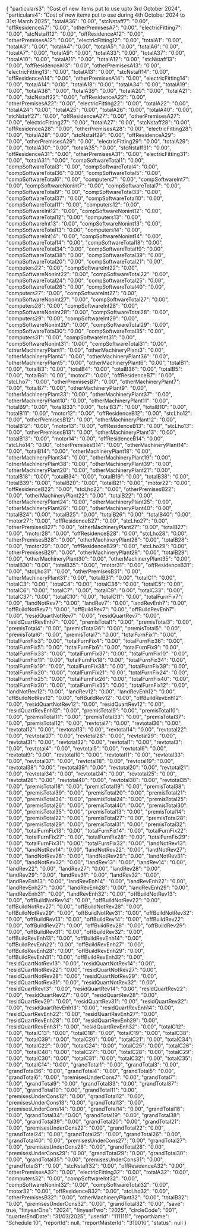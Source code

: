 {
    "particulars3": "Cost of new items put to use upto 3rd October 2024",
    "particulars4": "Cost of new items put to use during 4th October 2024 to 31st March 2025",
    "totalA36": "0.00",
    "stcNstaff7": "0.00",
    "offResidenceA7": "0.00",
    "otherPremisesA7": "0.00",
    "electricFitting7": "0.00",
    "stcNstaff12": "0.00",
    "offResidenceA12": "0.00",
    "otherPremisesA12": "0.00",
    "electricFitting12": "0.00",
    "totalA1": "0.00",
    "totalA3": "0.00",
    "totalA4": "0.00",
    "totalA5": "0.00",
    "totalA6": "0.00",
    "totalA7": "0.00",
    "totalA9": "0.00",
    "totalA33": "0.00",
    "totalA37": "0.00",
    "totalA10": "0.00",
    "totalA11": "0.00",
    "totalA12": "0.00",
    "stcNstaff13": "0.00",
    "offResidenceA13": "0.00",
    "otherPremisesA13": "0.00",
    "electricFitting13": "0.00",
    "totalA13": "0.00",
    "stcNstaff14": "0.00",
    "offResidenceA14": "0.00",
    "otherPremisesA14": "0.00",
    "electricFitting14": "0.00",
    "totalA14": "0.00",
    "totalA18": "0.00",
    "totalA34": "0.00",
    "totalA19": "0.00",
    "totalA38": "0.00",
    "totalA39": "0.00",
    "totalA20": "0.00",
    "totalA21": "0.00",
    "stcNstaff22": "0.00",
    "offResidenceA22": "0.00",
    "otherPremisesA22": "0.00",
    "electricFitting22": "0.00",
    "totalA22": "0.00",
    "totalA24": "0.00",
    "totalA25": "0.00",
    "totalA26": "0.00",
    "totalA40": "0.00",
    "stcNstaff27": "0.00",
    "offResidenceA27": "0.00",
    "otherPremisesA27": "0.00",
    "electricFitting27": "0.00",
    "totalA27": "0.00",
    "stcNstaff28": "0.00",
    "offResidenceA28": "0.00",
    "otherPremisesA28": "0.00",
    "electricFitting28": "0.00",
    "totalA28": "0.00",
    "stcNstaff29": "0.00",
    "offResidenceA29": "0.00",
    "otherPremisesA29": "0.00",
    "electricFitting29": "0.00",
    "totalA29": "0.00",
    "totalA30": "0.00",
    "totalA35": "0.00",
    "stcNstaff31": "0.00",
    "offResidenceA31": "0.00",
    "otherPremisesA31": "0.00",
    "electricFitting31": "0.00",
    "totalA31": "0.00",
    "compSoftwareTotal1": "0.00",
    "compSoftwareTotal3": "0.00",
    "compSoftwareTotal4": "0.00",
    "compSoftwareTotal36": "0.00",
    "compSoftwareTotal5": "0.00",
    "compSoftwareTotal6": "0.00",
    "computers7": "0.00",
    "compSoftwareInt7": "0.00",
    "compSoftwareNonint7": "0.00",
    "compSoftwareTotal7": "0.00",
    "compSoftwareTotal9": "0.00",
    "compSoftwareTotal33": "0.00",
    "compSoftwareTotal37": "0.00",
    "compSoftwareTotal10": "0.00",
    "compSoftwareTotal11": "0.00",
    "computers12": "0.00",
    "compSoftwareInt12": "0.00",
    "compSoftwareNonint12": "0.00",
    "compSoftwareTotal12": "0.00",
    "computers13": "0.00",
    "compSoftwareInt13": "0.00",
    "compSoftwareNonint13": "0.00",
    "compSoftwareTotal13": "0.00",
    "computers14": "0.00",
    "compSoftwareInt14": "0.00",
    "compSoftwareNonint14": "0.00",
    "compSoftwareTotal14": "0.00",
    "compSoftwareTotal18": "0.00",
    "compSoftwareTotal34": "0.00",
    "compSoftwareTotal19": "0.00",
    "compSoftwareTotal38": "0.00",
    "compSoftwareTotal39": "0.00",
    "compSoftwareTotal20": "0.00",
    "compSoftwareTotal21": "0.00",
    "computers22": "0.00",
    "compSoftwareInt22": "0.00",
    "compSoftwareNonint22": "0.00",
    "compSoftwareTotal22": "0.00",
    "compSoftwareTotal24": "0.00",
    "compSoftwareTotal25": "0.00",
    "compSoftwareTotal26": "0.00",
    "compSoftwareTotal40": "0.00",
    "computers27": "0.00",
    "compSoftwareInt27": "0.00",
    "compSoftwareNonint27": "0.00",
    "compSoftwareTotal27": "0.00",
    "computers28": "0.00",
    "compSoftwareInt28": "0.00",
    "compSoftwareNonint28": "0.00",
    "compSoftwareTotal28": "0.00",
    "computers29": "0.00",
    "compSoftwareInt29": "0.00",
    "compSoftwareNonint29": "0.00",
    "compSoftwareTotal29": "0.00",
    "compSoftwareTotal30": "0.00",
    "compSoftwareTotal35": "0.00",
    "computers31": "0.00",
    "compSoftwareInt31": "0.00",
    "compSoftwareNonint31": "0.00",
    "compSoftwareTotal31": "0.00",
    "otherMachineryPlant1": "0.00",
    "otherMachineryPlant3": "0.00",
    "otherMachineryPlant4": "0.00",
    "otherMachineryPlant36": "0.00",
    "otherMachineryPlant5": "0.00",
    "otherMachineryPlant6": "0.00",
    "totalB1": "0.00",
    "totalB3": "0.00",
    "totalB4": "0.00",
    "totalB36": "0.00",
    "totalB5": "0.00",
    "totalB6": "0.00",
    "motor7": "0.00",
    "offResidenceB7": "0.00",
    "stcLho7": "0.00",
    "otherPremisesB7": "0.00",
    "otherMachineryPlant7": "0.00",
    "totalB7": "0.00",
    "otherMachineryPlant9": "0.00",
    "otherMachineryPlant33": "0.00",
    "otherMachineryPlant37": "0.00",
    "otherMachineryPlant10": "0.00",
    "otherMachineryPlant11": "0.00",
    "totalB9": "0.00",
    "totalB33": "0.00",
    "totalB37": "0.00",
    "totalB10": "0.00",
    "totalB11": "0.00",
    "motor12": "0.00",
    "offResidenceB12": "0.00",
    "stcLho12": "0.00",
    "otherPremisesB12": "0.00",
    "otherMachineryPlant12": "0.00",
    "totalB12": "0.00",
    "motor13": "0.00",
    "offResidenceB13": "0.00",
    "stcLho13": "0.00",
    "otherPremisesB13": "0.00",
    "otherMachineryPlant13": "0.00",
    "totalB13": "0.00",
    "motor14": "0.00",
    "offResidenceB14": "0.00",
    "stcLho14": "0.00",
    "otherPremisesB14": "0.00",
    "otherMachineryPlant14": "0.00",
    "totalB14": "0.00",
    "otherMachineryPlant18": "0.00",
    "otherMachineryPlant34": "0.00",
    "otherMachineryPlant19": "0.00",
    "otherMachineryPlant38": "0.00",
    "otherMachineryPlant39": "0.00",
    "otherMachineryPlant20": "0.00",
    "otherMachineryPlant21": "0.00",
    "totalB18": "0.00",
    "totalB34": "0.00",
    "totalB19": "0.00",
    "totalB38": "0.00",
    "totalB39": "0.00",
    "totalB20": "0.00",
    "totalB21": "0.00",
    "motor22": "0.00",
    "offResidenceB22": "0.00",
    "stcLho22": "0.00",
    "otherPremisesB22": "0.00",
    "otherMachineryPlant22": "0.00",
    "totalB22": "0.00",
    "otherMachineryPlant24": "0.00",
    "otherMachineryPlant25": "0.00",
    "otherMachineryPlant26": "0.00",
    "otherMachineryPlant40": "0.00",
    "totalB24": "0.00",
    "totalB25": "0.00",
    "totalB26": "0.00",
    "totalB40": "0.00",
    "motor27": "0.00",
    "offResidenceB27": "0.00",
    "stcLho27": "0.00",
    "otherPremisesB27": "0.00",
    "otherMachineryPlant27": "0.00",
    "totalB27": "0.00",
    "motor28": "0.00",
    "offResidenceB28": "0.00",
    "stcLho28": "0.00",
    "otherPremisesB28": "0.00",
    "otherMachineryPlant28": "0.00",
    "totalB28": "0.00",
    "motor29": "0.00",
    "offResidenceB29": "0.00",
    "stcLho29": "0.00",
    "otherPremisesB29": "0.00",
    "otherMachineryPlant29": "0.00",
    "totalB29": "0.00",
    "otherMachineryPlant30": "0.00",
    "otherMachineryPlant35": "0.00",
    "totalB30": "0.00",
    "totalB35": "0.00",
    "motor31": "0.00",
    "offResidenceB31": "0.00",
    "stcLho31": "0.00",
    "otherPremisesB31": "0.00",
    "otherMachineryPlant31": "0.00",
    "totalB31": "0.00",
    "totalC1": "0.00",
    "totalC3": "0.00",
    "totalC4": "0.00",
    "totalC36": "0.00",
    "totalC5": "0.00",
    "totalC6": "0.00",
    "totalC7": "0.00",
    "totalC9": "0.00",
    "totalC33": "0.00",
    "totalC37": "0.00",
    "totalC10": "0.00",
    "totalC11": "0.00",
    "totalFurnFix7": "0.00",
    "landNotRev7": "0.00",
    "landRev7": "0.00",
    "landRevEnh7": "0.00",
    "offBuildNotRev7": "0.00",
    "offBuildRev7": "0.00",
    "offBuildRevEnh7": "0.00",
    "residQuartNotRev7": "0.00",
    "residQuartRev7": "0.00",
    "residQuartRevEnh7": "0.00",
    "premisTotal1": "0.00",
    "premisTotal3": "0.00",
    "premisTotal4": "0.00",
    "premisTotal36": "0.00",
    "premisTotal5": "0.00",
    "premisTotal6": "0.00",
    "premisTotal7": "0.00",
    "totalFurnFix1": "0.00",
    "totalFurnFix3": "0.00",
    "totalFurnFix4": "0.00",
    "totalFurnFix36": "0.00",
    "totalFurnFix5": "0.00",
    "totalFurnFix6": "0.00",
    "totalFurnFix9": "0.00",
    "totalFurnFix33": "0.00",
    "totalFurnFix37": "0.00",
    "totalFurnFix10": "0.00",
    "totalFurnFix11": "0.00",
    "totalFurnFix18": "0.00",
    "totalFurnFix34": "0.00",
    "totalFurnFix19": "0.00",
    "totalFurnFix38": "0.00",
    "totalFurnFix39": "0.00",
    "totalFurnFix20": "0.00",
    "totalFurnFix21": "0.00",
    "totalFurnFix24": "0.00",
    "totalFurnFix25": "0.00",
    "totalFurnFix26": "0.00",
    "totalFurnFix40": "0.00",
    "totalFurnFix30": "0.00",
    "totalFurnFix35": "0.00",
    "totalFurnFix12": "0.00",
    "landNotRev12": "0.00",
    "landRev12": "0.00",
    "landRevEnh12": "0.00",
    "offBuildNotRev12": "0.00",
    "offBuildRev12": "0.00",
    "offBuildRevEnh12": "0.00",
    "residQuartNotRev12": "0.00",
    "residQuartRev12": "0.00",
    "residQuartRevEnh12": "0.00",
    "premisTotal9": "0.00",
    "premisTotal10": "0.00",
    "premisTotal11": "0.00",
    "premisTotal33": "0.00",
    "premisTotal37": "0.00",
    "premisTotal12": "0.00",
    "revtotal7": "0.00",
    "revtotal36": "0.00",
    "revtotal12": "0.00",
    "revtotal13": "0.00",
    "revtotal14": "0.00",
    "revtotal22": "0.00",
    "revtotal27": "0.00",
    "revtotal28": "0.00",
    "revtotal29": "0.00",
    "revtotal31": "0.00",
    "revtotal32": "0.00",
    "revtotal1": "0.00",
    "revtotal3": "0.00",
    "revtotal4": "0.00",
    "revtotal5": "0.00",
    "revtotal6": "0.00",
    "revtotal9": "0.00",
    "revtotal10": "0.00",
    "revtotal11": "0.00",
    "revtotal33": "0.00",
    "revtotal37": "0.00",
    "revtotal18": "0.00",
    "revtotal19": "0.00",
    "revtotal38": "0.00",
    "revtotal39": "0.00",
    "revtotal20": "0.00",
    "revtotal21": "0.00",
    "revtotal34": "0.00",
    "revtotal24": "0.00",
    "revtotal25": "0.00",
    "revtotal26": "0.00",
    "revtotal40": "0.00",
    "revtotal30": "0.00",
    "revtotal35": "0.00",
    "premisTotal18": "0.00",
    "premisTotal19": "0.00",
    "premisTotal38": "0.00",
    "premisTotal39": "0.00",
    "premisTotal20": "0.00",
    "premisTotal21": "0.00",
    "premisTotal34": "0.00",
    "premisTotal24": "0.00",
    "premisTotal25": "0.00",
    "premisTotal26": "0.00",
    "premisTotal40": "0.00",
    "premisTotal30": "0.00",
    "premisTotal35": "0.00",
    "premisTotal13": "0.00",
    "premisTotal14": "0.00",
    "premisTotal22": "0.00",
    "premisTotal27": "0.00",
    "premisTotal28": "0.00",
    "premisTotal29": "0.00",
    "premisTotal31": "0.00",
    "premisTotal32": "0.00",
    "totalFurnFix13": "0.00",
    "totalFurnFix14": "0.00",
    "totalFurnFix22": "0.00",
    "totalFurnFix27": "0.00",
    "totalFurnFix28": "0.00",
    "totalFurnFix29": "0.00",
    "totalFurnFix31": "0.00",
    "totalFurnFix32": "0.00",
    "landNotRev13": "0.00",
    "landNotRev14": "0.00",
    "landNotRev22": "0.00",
    "landNotRev27": "0.00",
    "landNotRev28": "0.00",
    "landNotRev29": "0.00",
    "landNotRev31": "0.00",
    "landNotRev32": "0.00",
    "landRev13": "0.00",
    "landRev14": "0.00",
    "landRev22": "0.00",
    "landRev27": "0.00",
    "landRev28": "0.00",
    "landRev29": "0.00",
    "landRev31": "0.00",
    "landRev32": "0.00",
    "landRevEnh13": "0.00",
    "landRevEnh14": "0.00",
    "landRevEnh22": "0.00",
    "landRevEnh27": "0.00",
    "landRevEnh28": "0.00",
    "landRevEnh29": "0.00",
    "landRevEnh31": "0.00",
    "landRevEnh32": "0.00",
    "offBuildNotRev13": "0.00",
    "offBuildNotRev14": "0.00",
    "offBuildNotRev22": "0.00",
    "offBuildNotRev27": "0.00",
    "offBuildNotRev28": "0.00",
    "offBuildNotRev29": "0.00",
    "offBuildNotRev31": "0.00",
    "offBuildNotRev32": "0.00",
    "offBuildRev13": "0.00",
    "offBuildRev14": "0.00",
    "offBuildRev22": "0.00",
    "offBuildRev27": "0.00",
    "offBuildRev28": "0.00",
    "offBuildRev29": "0.00",
    "offBuildRev31": "0.00",
    "offBuildRev32": "0.00",
    "offBuildRevEnh13": "0.00",
    "offBuildRevEnh14": "0.00",
    "offBuildRevEnh22": "0.00",
    "offBuildRevEnh27": "0.00",
    "offBuildRevEnh28": "0.00",
    "offBuildRevEnh29": "0.00",
    "offBuildRevEnh31": "0.00",
    "offBuildRevEnh32": "0.00",
    "residQuartNotRev13": "0.00",
    "residQuartNotRev14": "0.00",
    "residQuartNotRev22": "0.00",
    "residQuartNotRev27": "0.00",
    "residQuartNotRev28": "0.00",
    "residQuartNotRev29": "0.00",
    "residQuartNotRev31": "0.00",
    "residQuartNotRev32": "0.00",
    "residQuartRev13": "0.00",
    "residQuartRev14": "0.00",
    "residQuartRev22": "0.00",
    "residQuartRev27": "0.00",
    "residQuartRev28": "0.00",
    "residQuartRev29": "0.00",
    "residQuartRev31": "0.00",
    "residQuartRev32": "0.00",
    "residQuartRevEnh13": "0.00",
    "residQuartRevEnh14": "0.00",
    "residQuartRevEnh22": "0.00",
    "residQuartRevEnh27": "0.00",
    "residQuartRevEnh28": "0.00",
    "residQuartRevEnh29": "0.00",
    "residQuartRevEnh31": "0.00",
    "residQuartRevEnh32": "0.00",
    "totalC12": "0.00",
    "totalC13": "0.00",
    "totalC18": "0.00",
    "totalC19": "0.00",
    "totalC38": "0.00",
    "totalC39": "0.00",
    "totalC20": "0.00",
    "totalC21": "0.00",
    "totalC34": "0.00",
    "totalC22": "0.00",
    "totalC24": "0.00",
    "totalC25": "0.00",
    "totalC26": "0.00",
    "totalC40": "0.00",
    "totalC27": "0.00",
    "totalC28": "0.00",
    "totalC29": "0.00",
    "totalC30": "0.00",
    "totalC31": "0.00",
    "totalC32": "0.00",
    "totalC35": "0.00",
    "totalC14": "0.00",
    "grandTotal1": "0.00",
    "grandTotal3": "0.00",
    "grandTotal36": "0.00",
    "grandTotal4": "0.00",
    "grandTotal5": "0.00",
    "grandTotal6": "0.00",
    "premisesUnderCons7": "0.00",
    "grandTotal7": "0.00",
    "grandTotal9": "0.00",
    "grandTotal33": "0.00",
    "grandTotal37": "0.00",
    "grandTotal10": "0.00",
    "grandTotal11": "0.00",
    "premisesUnderCons12": "0.00",
    "grandTotal12": "0.00",
    "premisesUnderCons13": "0.00",
    "grandTotal13": "0.00",
    "premisesUnderCons14": "0.00",
    "grandTotal14": "0.00",
    "grandTotal18": "0.00",
    "grandTotal34": "0.00",
    "grandTotal19": "0.00",
    "grandTotal38": "0.00",
    "grandTotal39": "0.00",
    "grandTotal20": "0.00",
    "grandTotal21": "0.00",
    "premisesUnderCons22": "0.00",
    "grandTotal22": "0.00",
    "grandTotal24": "0.00",
    "grandTotal25": "0.00",
    "grandTotal26": "0.00",
    "grandTotal40": "0.00",
    "premisesUnderCons27": "0.00",
    "grandTotal27": "0.00",
    "premisesUnderCons28": "0.00",
    "grandTotal28": "0.00",
    "premisesUnderCons29": "0.00",
    "grandTotal29": "0.00",
    "grandTotal30": "0.00",
    "grandTotal35": "0.00",
    "premisesUnderCons31": "0.00",
    "grandTotal31": "0.00",
    "stcNstaff32": "0.00",
    "offResidenceA32": "0.00",
    "otherPremisesA32": "0.00",
    "electricFitting32": "0.00",
    "totalA32": "0.00",
    "computers32": "0.00",
    "compSoftwareInt32": "0.00",
    "compSoftwareNonint32": "0.00",
    "compSoftwareTotal32": "0.00",
    "motor32": "0.00",
    "offResidenceB32": "0.00",
    "stcLho32": "0.00",
    "otherPremisesB32": "0.00",
    "otherMachineryPlant32": "0.00",
    "totalB32": "0.00",
    "premisesUnderCons32": "0.00",
    "grandTotal32": "0.00",
    "save": true,
    "finyearOne": "2024",
    "finyearTwo": "2025",
    "circleCode": "001",
    "quarterEndDate": "31/03/2025",
    "userId": "1111111",
    "reportName": "Schedule 10",
    "reportId": null,
    "reportMasterId": "310010",
    "status": null
}
